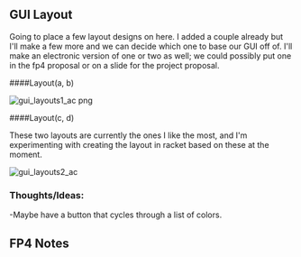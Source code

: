 ## GUI Layout

Going to place a few layout designs on here. I added a couple already but I'll make a few more and we can decide which one to base 
our GUI off of. I'll make an electronic version of one or two as well; we could possibly put one in the fp4 proposal or on a slide for the 
project proposal.

####Layout(a, b)

![gui_layouts1_ac png](https://cloud.githubusercontent.com/assets/17789863/14197675/24fd5f28-f79f-11e5-982b-e5a748a9a467.png)

####Layout(c, d)

These two layouts are currently the ones I like the most, and I'm experimenting with creating the layout in racket based on these at the moment. 

![gui_layouts2_ac](https://cloud.githubusercontent.com/assets/17789863/14197680/314b1cfc-f79f-11e5-9c38-ff1e9db04856.png)


### Thoughts/Ideas:
 -Maybe have a button that cycles through a list of colors.




## FP4 Notes
